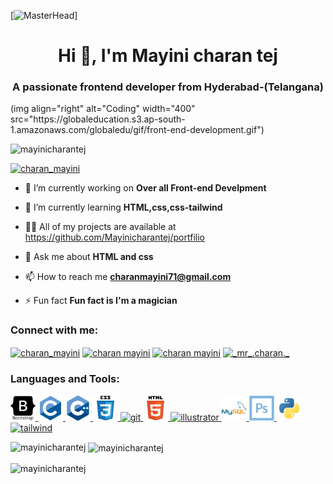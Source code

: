 [![MasterHead](https://t3.ftcdn.net/jpg/03/18/60/62/360_F_318606217_Hk8jo2MVoI33SQOkYrfOF929J7JgIP0P.jpg)]
<h1 align="center">Hi 👋, I'm Mayini charan tej</h1>
<h3 align="center">A passionate frontend developer from Hyderabad-(Telangana)</h3>
(img align="right" alt="Coding" width="400" src="https://globaleducation.s3.ap-south-1.amazonaws.com/globaledu/gif/front-end-development.gif")
<p align="left"> <img src="https://komarev.com/ghpvc/?username=mayinicharantej&label=Profile%20views&color=0e75b6&style=flat" alt="mayinicharantej" /> </p>

<p align="left"> <a href="https://twitter.com/charan_mayini" target="blank"><img src="https://img.shields.io/twitter/follow/charan_mayini?logo=twitter&style=for-the-badge" alt="charan_mayini" /></a> </p>

- 🔭 I’m currently working on **Over all Front-end Develpment**

- 🌱 I’m currently learning **HTML,css,css-tailwind**

- 👨‍💻 All of my projects are available at https://github.com/Mayinicharantej/portfilio

- 💬 Ask me about **HTML and css**

- 📫 How to reach me **charanmayini71@gmail.com**

- ⚡ Fun fact **Fun fact is I'm a magician**

<h3 align="left">Connect with me:</h3>
<p align="left">
<a href="https://twitter.com/charan_mayini" target="blank"><img align="center" src="https://raw.githubusercontent.com/rahuldkjain/github-profile-readme-generator/master/src/images/icons/Social/twitter.svg" alt="charan_mayini" height="30" width="40" /></a>
<a href="https://linkedin.com/in/charan mayini" target="blank"><img align="center" src="https://raw.githubusercontent.com/rahuldkjain/github-profile-readme-generator/master/src/images/icons/Social/linked-in-alt.svg" alt="charan mayini" height="30" width="40" /></a>
<a href="https://fb.com/charan mayini" target="blank"><img align="center" src="https://raw.githubusercontent.com/rahuldkjain/github-profile-readme-generator/master/src/images/icons/Social/facebook.svg" alt="charan mayini" height="30" width="40" /></a>
<a href="https://instagram.com/_mr_.charan._" target="blank"><img align="center" src="https://raw.githubusercontent.com/rahuldkjain/github-profile-readme-generator/master/src/images/icons/Social/instagram.svg" alt="_mr_.charan._" height="30" width="40" /></a>
</p>

<h3 align="left">Languages and Tools:</h3>
<p align="left"> <a href="https://getbootstrap.com" target="_blank" rel="noreferrer"> <img src="https://raw.githubusercontent.com/devicons/devicon/master/icons/bootstrap/bootstrap-plain-wordmark.svg" alt="bootstrap" width="40" height="40"/> </a> <a href="https://www.cprogramming.com/" target="_blank" rel="noreferrer"> <img src="https://raw.githubusercontent.com/devicons/devicon/master/icons/c/c-original.svg" alt="c" width="40" height="40"/> </a> <a href="https://www.w3schools.com/cpp/" target="_blank" rel="noreferrer"> <img src="https://raw.githubusercontent.com/devicons/devicon/master/icons/cplusplus/cplusplus-original.svg" alt="cplusplus" width="40" height="40"/> </a> <a href="https://www.w3schools.com/css/" target="_blank" rel="noreferrer"> <img src="https://raw.githubusercontent.com/devicons/devicon/master/icons/css3/css3-original-wordmark.svg" alt="css3" width="40" height="40"/> </a> <a href="https://git-scm.com/" target="_blank" rel="noreferrer"> <img src="https://www.vectorlogo.zone/logos/git-scm/git-scm-icon.svg" alt="git" width="40" height="40"/> </a> <a href="https://www.w3.org/html/" target="_blank" rel="noreferrer"> <img src="https://raw.githubusercontent.com/devicons/devicon/master/icons/html5/html5-original-wordmark.svg" alt="html5" width="40" height="40"/> </a> <a href="https://www.adobe.com/in/products/illustrator.html" target="_blank" rel="noreferrer"> <img src="https://www.vectorlogo.zone/logos/adobe_illustrator/adobe_illustrator-icon.svg" alt="illustrator" width="40" height="40"/> </a> <a href="https://www.mysql.com/" target="_blank" rel="noreferrer"> <img src="https://raw.githubusercontent.com/devicons/devicon/master/icons/mysql/mysql-original-wordmark.svg" alt="mysql" width="40" height="40"/> </a> <a href="https://www.photoshop.com/en" target="_blank" rel="noreferrer"> <img src="https://raw.githubusercontent.com/devicons/devicon/master/icons/photoshop/photoshop-line.svg" alt="photoshop" width="40" height="40"/> </a> <a href="https://www.python.org" target="_blank" rel="noreferrer"> <img src="https://raw.githubusercontent.com/devicons/devicon/master/icons/python/python-original.svg" alt="python" width="40" height="40"/> </a> <a href="https://tailwindcss.com/" target="_blank" rel="noreferrer"> <img src="https://www.vectorlogo.zone/logos/tailwindcss/tailwindcss-icon.svg" alt="tailwind" width="40" height="40"/> </a> </p>

<p><img align="left" src="https://github-readme-stats.vercel.app/api/top-langs?username=mayinicharantej&show_icons=true&locale=en&layout=compact" alt="mayinicharantej" /></p>

<p>&nbsp;<img align="center" src="https://github-readme-stats.vercel.app/api?username=mayinicharantej&show_icons=true&locale=en" alt="mayinicharantej" /></p>

<p><img align="center" src="https://github-readme-streak-stats.herokuapp.com/?user=mayinicharantej&" alt="mayinicharantej" /></p>
